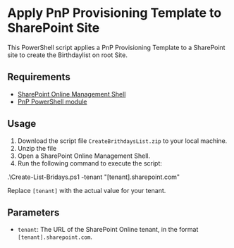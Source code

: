 # Apply PnP Provisioning Template to SharePoint Site

This PowerShell script applies a PnP Provisioning Template to a SharePoint site to create the Birthdaylist on root Site.

## Requirements

- [SharePoint Online Management Shell](https://www.microsoft.com/en-us/download/details.aspx?id=35588)
- [PnP PowerShell module](https://docs.microsoft.com/en-us/powershell/sharepoint/sharepoint-pnp/sharepoint-pnp-cmdlets?view=sharepoint-ps)

## Usage

1. Download the script file `CreateBrithdaysList.zip` to your local machine.
2. Unzip the file
3. Open a SharePoint Online Management Shell.
4. Run the following command to execute the script:

.\Create-List-Bridays.ps1 -tenant "[tenant].sharepoint.com"

Replace `[tenant]`  with the actual value for your tenant.

## Parameters

- `tenant`: The URL of the SharePoint Online tenant, in the format `[tenant].sharepoint.com`.
 
